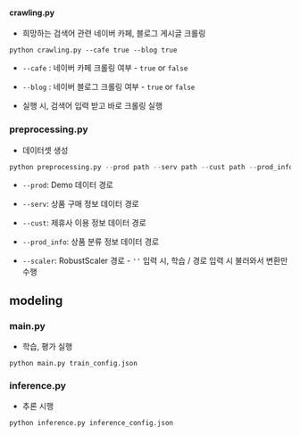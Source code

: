 #### crawling.py

- 희망하는 검색어 관련 네이버 카페, 블로그 게시글 크롤링

```
python crawling.py --cafe true --blog true
```

- `--cafe` : 네이버 카페 크롤링 여부 - `true` or `false`

- `--blog` : 네이버 블로그 크롤링 여부 - `true` or `false`

- 실행 시, 검색어 입력 받고 바로 크롤링 실행

### preprocessing.py

- 데이터셋 생성

```python
python preprocessing.py --prod path --serv path --cust path --prod_info path --scaler path
```

- `--prod`: Demo 데이터 경로

- `--serv`: 상품 구매 정보 데이터 경로

- `--cust`: 제휴사 이용 정보 데이터 경로

- `--prod_info`: 상품 분류 정보 데이터 경로

- `--scaler`: RobustScaler 경로 - `''` 입력 시, 학습 / 경로 입력 시 불러와서 변환만 수행

## modeling

### main.py

- 학습, 평가 실행

```
python main.py train_config.json
```

### inference.py

- 추론 시행

```
python inference.py inference_config.json
```


